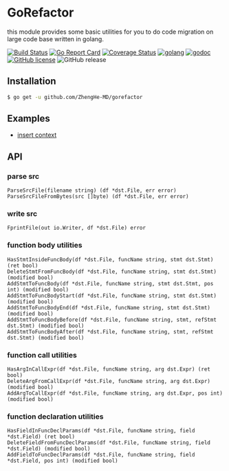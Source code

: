 # GoRefactor

this module provides some basic utilities for you to do code migration on large code base written in golang.

[![Build Status](https://travis-ci.org/ZhengHe-MD/gorefactor.svg?branch=master)](https://travis-ci.org/ZhengHe-MD/gorefactor)
[![Go Report Card](https://goreportcard.com/badge/github.com/ZhengHe-MD/gorefactor)](https://goreportcard.com/report/github.com/ZhengHe-MD/gorefactor)
[![Coverage Status](https://coveralls.io/repos/github/ZhengHe-MD/gorefactor/badge.svg?branch=master)](https://coveralls.io/github/ZhengHe-MD/gorefactor?branch=master)
[![golang](https://img.shields.io/badge/Language-Go-green.svg?style=flat)](https://golang.org)
[![godoc](https://godoc.org/github.com/ZhengHe-MD/gorefactor?status.svg)](https://godoc.org/github.com/ZhengHe-MD/gorefactor)
[![GitHub license](https://img.shields.io/github/license/ZhengHe-MD/gorefactor.svg)](https://github.com/ZhengHe-MD/gorefactor/blob/master/LICENSE)
![GitHub release](https://img.shields.io/github/release-pre/ZhengHe-MD/gorefactor.svg)

## Installation

```sh
$ go get -u github.com/ZhengHe-MD/gorefactor
```

## Examples

* [insert context](/examples/insert_context.go)

## API

### parse src

```
ParseSrcFile(filename string) (df *dst.File, err error)
ParseSrcFileFromBytes(src []byte) (df *dst.File, err error)
```

### write src

```
FprintFile(out io.Writer, df *dst.File) error
```

### function body utilities

```
HasStmtInsideFuncBody(df *dst.File, funcName string, stmt dst.Stmt) (ret bool)
DeleteStmtFromFuncBody(df *dst.File, funcName string, stmt dst.Stmt) (modified bool)
AddStmtToFuncBody(df *dst.File, funcName string, stmt dst.Stmt, pos int) (modified bool)
AddStmtToFuncBodyStart(df *dst.File, funcName string, stmt dst.Stmt) (modified bool)
AddStmtToFuncBodyEnd(df *dst.File, funcName string, stmt dst.Stmt) (modified bool)
AddStmtToFuncBodyBefore(df *dst.File, funcName string, stmt, refStmt dst.Stmt) (modified bool) 
AddStmtToFuncBodyAfter(df *dst.File, funcName string, stmt, refStmt dst.Stmt) (modified bool)
```

### function call utilities

```
HasArgInCallExpr(df *dst.File, funcName string, arg dst.Expr) (ret bool)
DeleteArgFromCallExpr(df *dst.File, funcName string, arg dst.Expr) (modified bool)
AddArgToCallExpr(df *dst.File, funcName string, arg dst.Expr, pos int) (modified bool)
```

### function declaration utilities

```
HasFieldInFuncDeclParams(df *dst.File, funcName string, field *dst.Field) (ret bool)
DeleteFieldFromFuncDeclParams(df *dst.File, funcName string, field *dst.Field) (modified bool)
AddFieldToFuncDeclParams(df *dst.File, funcName string, field *dst.Field, pos int) (modified bool)
```
